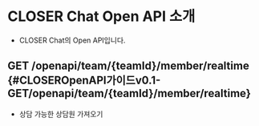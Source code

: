 # CLOSER Chat Open API 소개

* CLOSER Chat의 Open API입니다.

## **GET /openapi/team/{teamId}/member/realtime** {#CLOSEROpenAPI가이드v0.1-GET/openapi/team/{teamId}/member/realtime}

* 상담 가능한 상담원 가져오기

